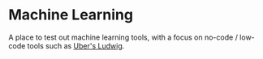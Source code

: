 # Machine Learning
A place to test out machine learning tools, with a focus on no-code / low-code tools such as [Uber's Ludwig](https://github.com/ludwig-ai/ludwig).
